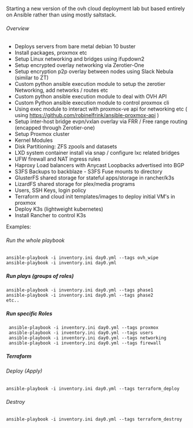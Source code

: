 Starting a new version of the ovh cloud deployment lab but based entirely on Ansible rather than using mostly saltstack.

###### Overview

* Deploys servers from bare metal debian 10 buster
* Install packages, proxmox etc
* Setup Linux networking and bridges using ifupdown2
* Setup encrypted overlay networking via Zerotier-One
* Setup encryption p2p overlay between nodes using Slack Nebula (similar to ZT)
* Custom python ansible execution module to setup the zerotier Networking, add networks / routes etc
* Custom python ansible execution module to deal with OVH API
* Custom Python ansible execution module to control proxmox cli
* Using exec module to interact with proxmox-ve api for networking etc ( using https://github.com/robinelfrink/ansible-proxmox-api )
* Setup inter-host bridge evpn/vxlan overlay via FRR / Free range routing (encapped through Zerotier-one)
* Setup Proxmox cluster
* Kernel Modules
* Disk Partitioning: ZFS zpools and datasets
* LXD system container install via snap / configure lxc related bridges
* UFW firewall and NAT ingress rules
* Haproxy Load balancers with Anycast Loopbacks advertised into BGP
* S3FS Backups to backblaze - S3FS Fuse mounts to directory
* GlusterFS shared storage for stateful apps/storage in rancher/k3s
* LizardFS shared storage for plex/media programs
* Users, SSH Keys, login policy
* Terraform and cloud init templates/images to deploy initial VM's in proxmox
* Deploy K3s (lightweight kubernetes)
* Install Rancher to control K3s

Examples:

###### Run the whole playbook

```
ansible-playbook -i inventory.ini day0.yml --tags ovh_wipe
ansible-playbook -i inventory.ini day0.yml 
```

##### Run plays (groups of roles)
```
ansible-playbook -i inventory.ini day0.yml --tags phase1
ansible-playbook -i inventory.ini day0.yml --tags phase2
etc..
```

##### Run specific Roles

```
 ansible-playbook -i inventory.ini day0.yml --tags proxmox
 ansible-playbook -i inventory.ini day0.yml --tags users
 ansible-playbook -i inventory.ini day0.yml --tags networking
 ansible-playbook -i inventory.ini day0.yml --tags firewall
```

##### Terraform

###### Deploy (Apply)

`ansible-playbook -i inventory.ini day0.yml --tags terraform_deploy`

###### Destroy
`ansible-playbook -i inventory.ini day0.yml --tags terraform_destroy`

